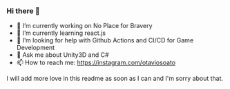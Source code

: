 ### Hi there 👋

- 🔭 I’m currently working on No Place for Bravery
- 🌱 I’m currently learning react.js
- 🤔 I’m looking for help with Github Actions and CI/CD for Game Development
- 💬 Ask me about Unity3D and C#
- 📫 How to reach me: https://instagram.com/otaviosoato

I will add more love in this readme as soon as I can and I'm sorry about that.

